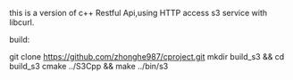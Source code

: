  this is a version of c++ Restful Api,using HTTP access s3 service with libcurl.

build:

git clone https://github.com/zhonghe987/cproject.git
mkdir build_s3 && cd build_s3
cmake ../S3Cpp  && make
../bin/s3

